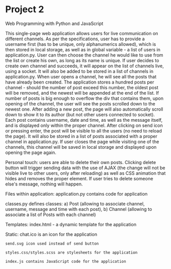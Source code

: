 # Project 2

Web Programming with Python and JavaScript

This single-page web application allows users for live communication on different channels. As per the specifications, user has to provide a username first (has to be unique, only alphanumerics allowed), which is then stored in local storage, as well as in global variable - a list of users in application.py. User can then choose the channel he would like to use from the list or create his own, as long as its name is unique. If user decides to create own channel and succeeds, it will appear on the list of channels live, using a socket. It will also be added to be stored in a list of channels in application.py. When user opens a channel, he will see all the posts that have already been created. The application stores a hundred posts per channel - should the number of post exceed this number, the oldest post will be removed, and the newest will be appended at the end of the list. If number of posts is big enough to overflow the div that contains them, upon opening of the channel, the user will see the posts scrolled down to the newest one. After adding a new post, the page will also automatically scroll down to show it to its author (but not other users connected to socket). Each post contains username, date and time, as well as the message itself, and is displayed only within the proper channel. After clicking on send icon or pressing enter, the post will be visible to all the users (no need to reload the page). It will also be stored in a list of posts associated with a proper channel in application.py. If user closes the page while visiting one of the channels, this channel will be saved in local storage and displayed upon opening the page again.

Personal touch: users are able to delete their own posts. Clicking delete button will trigger sending data with the use of AJAX (the change will not be visible live to other users, only after reloading) as well as CSS animation that hides and removes the proper element. If user tries to delete someone else's message, nothing will happen.

Files within application:
  application.py contains code for application

  classes.py defines classes:
                a) Post (allowing to associate channel, username, message and time with each post),
                b) Channel (allowing to associate a list of Posts with each channel)


  Templates:
    index.html - a dynamic template for the application

  Static:
    chat.ico is an icon for the application

    send.svg icon used instead of send button

    styles.css/styles.scss are stylesheets for the application

    index.js contains JavaScript code for the application
